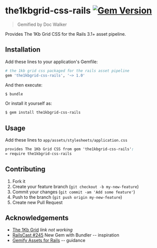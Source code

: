 # the1kbgrid-css-rails [![Gem Version](https://badge.fury.io/rb/the1kbgrid-css-rails.png)](http://badge.fury.io/rb/the1kbgrid-css-rails)

> Gemified by Doc Walker

Provides The 1Kb Grid CSS for the Rails 3.1+ asset pipeline.

## Installation

Add these lines to your application's Gemfile:

```rb
# the 1kb grid css packaged for the rails asset pipeline
gem 'the1kbgrid-css-rails', '~> 1.0'
```

And then execute:

```sh
$ bundle
```

Or install it yourself as:

```sh
$ gem install the1kbgrid-css-rails
```

## Usage

Add these lines to `app/assets/stylesheets/application.css`

```css
provides The 1Kb Grid CSS from gem 'the1kbgrid-css-rails':
= require the1kbgrid-css-rails
```

## Contributing

1. Fork it
2. Create your feature branch (`git checkout -b my-new-feature`)
3. Commit your changes (`git commit -am 'Add some feature'`)
4. Push to the branch (`git push origin my-new-feature`)
5. Create new Pull Request

## Acknowledgements

- [The 1Kb Grid](http://www.1kbgrid.com) *link not working*
- [RailsCast #245](http://railscasts.com/episodes/245-new-gem-with-bundler) New Gem with Bundler -- inspiration
- [Gemify Assets for Rails](http://prioritized.net/blog/gemify-assets-for-rails/) -- guidance
